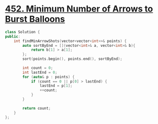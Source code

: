 # [452. Minimum Number of Arrows to Burst Balloons](https://leetcode.com/problems/minimum-number-of-arrows-to-burst-balloons/)

```c++
class Solution {
public:
    int findMinArrowShots(vector<vector<int>>& points) {
        auto sortByEnd = [](vector<int>& a, vector<int>& b){
            return b[1] > a[1];
        };
        sort(points.begin(), points.end(), sortByEnd);
        
        int count = 0;
        int lastEnd = 0;
        for (auto& p : points) {
            if (count == 0 || p[0] > lastEnd) {
                lastEnd = p[1];
                ++count;
            }
        }
        
        return count;
    }
};
```